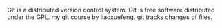 Git is a distributed version control system.
Git is free software distributed under the GPL.
my git course by liaoxuefeng.
git tracks changes of files.